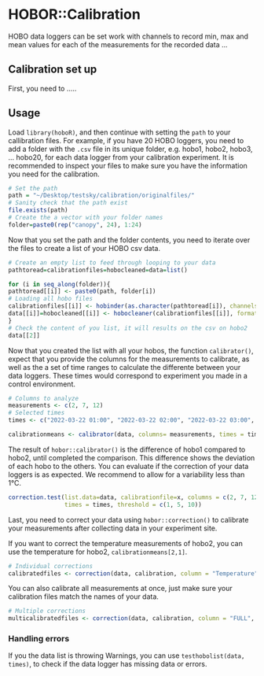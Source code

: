 # HOBOR::Calibration 

HOBO data loggers can be set work with channels to record min, max and mean values 
for each of the measurements for the recorded data ...

## Calibration set up
First, you need to ..... 

## Usage
Load `library(hoboR)`, and then continue with setting the `path` to your callibration
files. For example, if you have 20 HOBO loggers, you need to add a folder with the
`.csv` file in its unique folder, e.g. hobo1, hobo2, hobo3, ... hobo20, for each 
data logger from your calibration experiment. It is recommended to inspect your
files to make sure you have the information you need for the calibration. 

```R
# Set the path
path = "~/Desktop/testsky/calibration/originalfiles/"
# Sanity check that the path exist
file.exists(path)
# Create the a vector with your folder names 
folder=paste0(rep("canopy", 24), 1:24)
```
Now that you set the path and the folder contents, you need to iterate over the
files to create a list of your HOBO csv data.


```R
# Create an empty list to feed through looping to your data
pathtoread=calibrationfiles=hobocleaned=data=list()

for (i in seq_along(folder)){
pathtoread[[i]] <- paste0(path, folder[i])
# Loading all hobo files
calibrationfiles[[i]] <- hobinder(as.character(pathtoread[i]), channels = "ON" ) # channels is a new feature
data[[i]]=hobocleaned[[i]] <- hobocleaner(calibrationfiles[[i]], format = "ymd")
}
# Check the content of you list, it will results on the csv on hobo2
data[[2]]
```
Now that you created the list with all your hobos, the function `calibrator()`, 
expect that you provide the columns for the measurements to calibrate, as well as 
the a set of time ranges to calculate the differente between your data loggers.
These times would correspond to experiment you made in a control environment. 

```R
# Columns to analyze
measurements <- c(2, 7, 12)
# Selected times
times <- c("2022-03-22 01:00", "2022-03-22 02:00", "2022-03-22 03:00",         "2022-03-22 04:00","2022-03-22 05:00", "2022-03-22 06:00", "2022-03-22 07:00", "2022-03-22 08:00","2022-03-22 09:00")

calibrationmeans <- calibrator(data, columns= measurements, times = times)
```
The result of `hobor::calibrator()` is the difference of hobo1 compared to hobo2,
until completed the comparison. This difference shows the deviation of each hobo
to the others.
You can evaluate if the correction of your data loggers is as expected. We
recommend to allow for a variability less than 1°C.
```R
correction.test(list.data=data, calibrationfile=x, columns = c(2, 7, 12), 
                times = times, threshold = c(1, 5, 10))
```

Last, you need to correct your data using `hobor::correction()` to calibrate your 
measurements after collecting data in your experiment site.

If you want to correct the temperature measurements of hobo2, you can use the 
temperature for hobo2, `calibrationmeans[2,1]`. 
```R
# Individual corrections
calibratedfiles <- correction(data, calibration, column = "Temperature", calibrate = "0.1089")
```
You can also calibrate all measurements at once, just make sure your calibration files match the names of your data.
```R
# Multiple corrections
multicalibratedfiles <- correction(data, calibration, column = "FULL", calibrate = USEFILE)
```


### Handling errors
If you the data list is throwing Warnings, you can use `testhobolist(data, times)`, to check if the data logger has missing data or errors.

